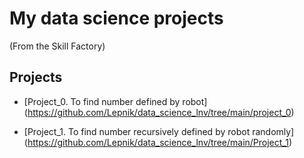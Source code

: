 # My data science projects
(From the Skill Factory)

## Projects

* [Project_0. To find number defined by robot] (https://github.com/Lepnik/data_science_lnv/tree/main/project_0)

* [Project_1. To find number recursively defined by robot randomly] (https://github.com/Lepnik/data_science_lnv/tree/main/Project_1)

